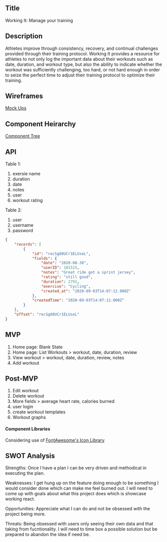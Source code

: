 ## Title
Working It: Manage your training

## Description
Athletes improve through consistency, recovery, and continual challenges provided through their training protocol.  Working It provides a resource for athletes to not only log the important data about their workouts such as date, duration, and workout type, but also the ability to indicate whether the workout was sufficiently challenging, too hard, or not hard enough in order to seize the perfect time to adjust their training protocol to optimize their training.   

## Wireframes
[Mock Ups](https://jmp.sh/3NEK4h2)

## Component Heirarchy
 [Component Tree](https://jmp.sh/izsC7pk)

## API

Table 1:
1. exersie name
2. duration
3. date
4. notes
5. user
6. workout rating

Table 2:
1. user
2. username
3. password

```JSON
{
    "records": [
        {
            "id": "recSg88UCr1ELUseL",
            "fields": {
                "date": "2020-08-30",
                "userID": 101515,
                "notes": "Great ride got a sprint jersey",
                "rating": "still good",
                "duration": 2791,
                "exercise": "Cycling",
                "created_at": "2020-09-03T14:07:12.000Z"
            },
            "createdTime": "2020-09-03T14:07:12.000Z"
        }
    ],
    "offset": "recSg88UCr1ELUseL"
}
```

## MVP

1. Home page: Blank State
2. Home page: List Workouts > workout, date, duration, review
3. View workout > workout, date, duration, review, notes
4. Add workout 

## Post-MVP

1. Edit workout
2. Delete workout
3. More fields > average heart rate, calories burned
4. user login 
5. create workout templates
6. Workout graphs

#### Component Libraries
Considering use of [FontAwesome's Icon Library](https://www.npmjs.com/package/@fortawesome/react-fontawesome)

## SWOT Analysis

Strengths:
Once I have a plan I can be very driven and methodical in executing the plan. 

Weaknesses: 
I get hung up on the feature doing enough to be something I would consider done which can make me feel burned out. I will need to come up with goals about what this project does which is showcase working react.

Opportunities:
Appreciate what I can do and not be obsessed with the project being more. 

Threats:
Being obsessed with users only seeing their own data and that taking from fucntionality. I will need to time box a possible solution but be prepared to abandon the idea if need be.  

